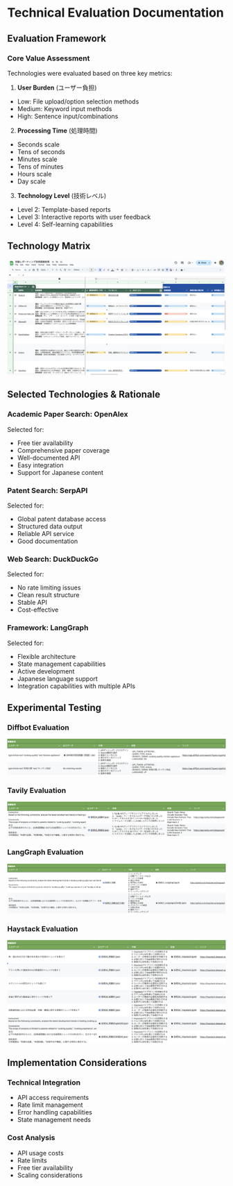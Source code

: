 # Technical Evaluation Documentation

## Evaluation Framework

### Core Value Assessment
Technologies were evaluated based on three key metrics:

1. **User Burden** (ユーザー負担)
- Low: File upload/option selection methods
- Medium: Keyword input methods
- High: Sentence input/combinations

2. **Processing Time** (処理時間)
- Seconds scale
- Tens of seconds
- Minutes scale
- Tens of minutes
- Hours scale
- Day scale

3. **Technology Level** (技術レベル)
- Level 2: Template-based reports
- Level 3: Interactive reports with user feedback
- Level 4: Self-learning capabilities

## Technology Matrix
![Technology Evaluation Matrix](/images/tech_evaluation_matrix.png)

## Selected Technologies & Rationale

### Academic Paper Search: OpenAlex
Selected for:
- Free tier availability
- Comprehensive paper coverage
- Well-documented API
- Easy integration
- Support for Japanese content

### Patent Search: SerpAPI
Selected for:
- Global patent database access
- Structured data output
- Reliable API service
- Good documentation

### Web Search: DuckDuckGo
Selected for:
- No rate limiting issues
- Clean result structure
- Stable API
- Cost-effective

### Framework: LangGraph
Selected for:
- Flexible architecture
- State management capabilities
- Active development
- Japanese language support
- Integration capabilities with multiple APIs

## Experimental Testing

### Diffbot Evaluation
![Diffbot Test](/images/diffbot_test.png)

### Tavily Evaluation
![Tavily Test](/images/tavily_test.png)

### LangGraph Evaluation
![LangGraph Test](/images/langgraph_test.png)

### Haystack Evaluation
![Haystack Test](/images/haystack_test.png)

## Implementation Considerations

### Technical Integration
- API access requirements
- Rate limit management
- Error handling capabilities
- State management needs

### Cost Analysis
- API usage costs
- Rate limits
- Free tier availability
- Scaling considerations
